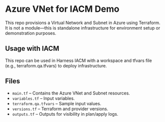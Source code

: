 # Azure VNet for IACM Demo

This repo provisions a Virtual Network and Subnet in Azure using Terraform. It is not a module—this is standalone infrastructure for environment setup or demonstration purposes.

## Usage with IACM

This repo can be used in Harness IACM with a workspace and tfvars file (e.g., terraform.qa.tfvars) to deploy infrastructure.

## Files

- `main.tf` – Contains the Azure VNet and Subnet resources.
- `variables.tf` – Input variables.
- `terraform.qa.tfvars` – Sample input values.
- `versions.tf` – Terraform and provider versions.
- `outputs.tf` – Outputs for visibility in plan/apply logs.

